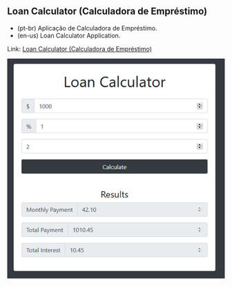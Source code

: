 ## Loan Calculator (Calculadora de Empréstimo)
- (pt-br)
  Aplicação de Calculadora de Empréstimo.
- (en-us)
  Loan Calculator Application.

Link: <a href="https://capelaum-loan-calculator.netlify.app" target="_blank">Loan Calculator (Calculadora de Empréstimo)</a>

<div align="center">
  <img src="./loancalculator.png" width="700">
</div>
